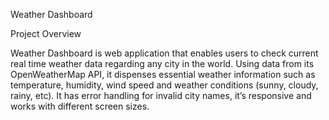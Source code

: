 Weather Dashboard

Project Overview

Weather Dashboard is web application that enables users to check current real time weather data regarding any city in the world. Using data from its OpenWeatherMap API, it dispenses essential weather information such as temperature, humidity, wind speed and weather conditions (sunny, cloudy, rainy, etc). It has error handling for invalid city names, it’s responsive and works with different screen sizes.

